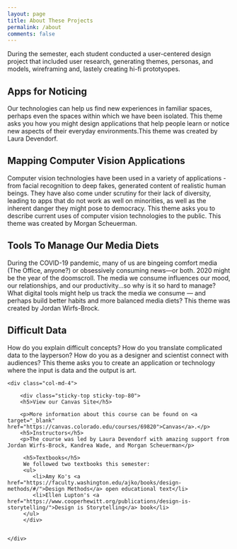 ```yaml
---
layout: page
title: About These Projects
permalink: /about
comments: false
---
```


<div class="row justify-content-between">
<div class="col-md-8 pr-5">

<p>During the semester, each student conducted a user-centered design project that included user research, generating themes, personas, and models, wireframing and, lastely creating hi-fi prototyopes.</p>

<h2>Apps for Noticing</h2>
<p>Our technologies can help us find new experiences in familiar spaces, perhaps even the spaces within which we have been isolated. This theme asks you how you might design applications that help people learn or notice new aspects of their everyday environments.This theme was created by Laura Devendorf.</p>


<h2>Mapping Computer Vision Applications </h2>
<p>Computer vision technologies have been used in a variety of applications - from facial recognition to deep fakes, generated content of realistic human beings. They have also come under scrutiny for their lack of diversity, leading to apps that do not work as well on minorities, as well as the inherent danger they might pose to democracy. This theme asks you to describe current uses of computer vision technologies to the public. This theme was created by Morgan Scheuerman.</p>


<h2>Tools To Manage Our Media Diets</h2>
<p>During the COVID-19 pandemic, many of us are bingeing comfort media (The Office, anyone?) or obsessively consuming news—or both. 2020 might be the year of the doomscroll. The media we consume influences our mood, our relationships, and our productivity...so why is it so hard to manage? What digital tools might help us track the media we consume — and perhaps build better habits and more balanced media diets? This theme was created by Jordan Wirfs-Brock.</p>


<h2>Difficult Data</h2>	
<p>How do  you explain difficult concepts? How do you translate complicated data to the layperson? How do you as a designer and scientist connect with audiences? This theme asks you to create an application or technology where the input is data and the output is art.</p>




</div>

	<div class="col-md-4">

		<div class="sticky-top sticky-top-80">
		<h5>View our Canvas Site</h5>

		<p>More information about this course can be found on <a target="_blank" href="https://canvas.colorado.edu/courses/69820">Canvas</a>.</p>
		<h5>Instructors</h5>
		<p>The course was led by Laura Devendorf with amazing support from Jordan Wirfs-Brock, Kandrea Wade, and Morgan Scheuerman</p>

		 <h5>Textbooks</h5>
		 We followed two textbooks this semester:
		 <ul>
		 	<li>Amy Ko's <a href="https://faculty.washington.edu/ajko/books/design-methods/#/">Design Methods</a> open educational text</li>
		 	<li>Ellen Lupton's <a href="https://www.cooperhewitt.org/publications/design-is-storytelling/">Design is Storytelling</a> book</li>
		 </ul>
		 </div>


	</div>

</div>
